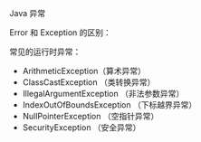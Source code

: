 Java 异常

Error 和 Exception 的区别：


常见的运行时异常：
- ArithmeticException（算术异常）
- ClassCastException （类转换异常）
- IllegalArgumentException （非法参数异常）
- IndexOutOfBoundsException （下标越界异常）
- NullPointerException （空指针异常）
- SecurityException （安全异常）
